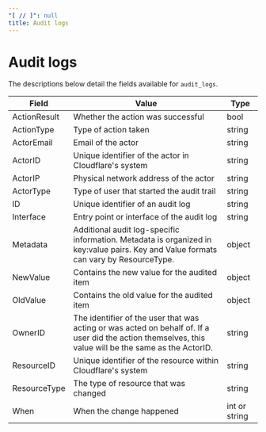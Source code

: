 ```yaml
---
"[ // ]": null
title: Audit logs
---
```


# Audit logs

The descriptions below detail the fields available for `audit_logs`.

<TableWrap>

| Field | Value | Type |
| -- | -- | -- |
| ActionResult | Whether the action was successful | bool |
| ActionType | Type of action taken | string |
| ActorEmail | Email of the actor | string |
| ActorID | Unique identifier of the actor in Cloudflare's system | string |
| ActorIP | Physical network address of the actor | string |
| ActorType | Type of user that started the audit trail | string |
| ID | Unique identifier of an audit log | string |
| Interface | Entry point or interface of the audit log | string |
| Metadata | Additional audit log-specific information. Metadata is organized in key:value pairs. Key and Value formats can vary by ResourceType. | object |
| NewValue | Contains the new value for the audited item | object |
| OldValue | Contains the old value for the audited item | object |
| OwnerID | The identifier of the user that was acting or was acted on behalf of. If a user did the action themselves, this value will be the same as the ActorID. | string |
| ResourceID | Unique identifier of the resource within Cloudflare's system | string |
| ResourceType | The type of resource that was changed | string |
| When | When the change happened | int or string |

</TableWrap>
